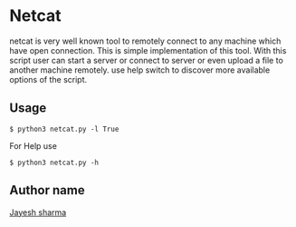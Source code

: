 # Netcat #
netcat is very well known tool to remotely connect to any machine which have open connection. This is simple implementation of this tool. With this script user can start a server or connect to server or even upload a file to another machine remotely. use help switch to discover more available options of the script.


## Usage ##
```
$ python3 netcat.py -l True
```

For Help use
```
$ python3 netcat.py -h
```

## Author name
<a href="https://github.com/jaesharma">Jayesh sharma</a>

